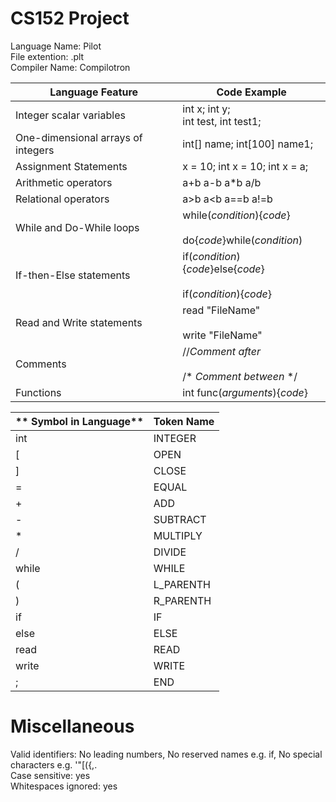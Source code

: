 # CS152 Project
 
Language Name:  Pilot<br>
File extention: .plt<br>
Compiler Name:  Compilotron <br>

| **Language Feature**               	| **Code Example**                                                   	|
|------------------------------------	|--------------------------------------------------------------------	|
| Integer scalar variables           	| int x; int y;<br>int test, int test1;                              	|
| One-dimensional arrays of integers 	| int[] name; int[100] name1;                                        	|
| Assignment Statements              	| x = 10; int x = 10; int x = a;                                     	|
| Arithmetic operators               	| a+b   a-b   a*b   a/b                                              	|
| Relational operators               	| a>b   a<b   a==b   a!=b                                            	|
| While and Do-While loops           	| while(_condition_){_code_}<br><br>do{_code_}while(_condition_)     	|
| If-then-Else statements            	| if(_condition_){_code_}else{_code_}<br><br>if(_condition_){_code_} 	|
| Read and Write statements          	| read "FileName"<br><br>write "FileName"                            	|
| Comments                           	| //_Comment after_<br><br>/* _Comment between_ */                   	|
| Functions                          	| int func(_arguments_){_code_}                                      	|

| ** Symbol in Language**             | **Token Name**                                                      |
|------------------------------------	|--------------------------------------------------------------------	|
| int                                 | INTEGER                                                             |
| [                                   | OPEN                                                                |
| ]                                   | CLOSE                                                               |
| =                                   | EQUAL                                                               |
| +                                   | ADD                                                                 |
| -                                   | SUBTRACT                                                            |
| *                                   | MULTIPLY                                                            |
| /                                   | DIVIDE                                                              |
| while                               | WHILE                                                               |
| (                                   | L_PARENTH                                                           |
| )                                   | R_PARENTH                                                           |
| if                                  | IF                                                                  |
| else                                | ELSE                                                                |
| read                                | READ                                                                |
| write                               | WRITE                                                               |
| ;                                   | END                                                                 |

# Miscellaneous

Valid identifiers:      No leading numbers, No reserved names e.g. if, No special characters e.g. '"[({,. <br>
Case sensitive:         yes <br>
Whitespaces ignored:    yes <br>
